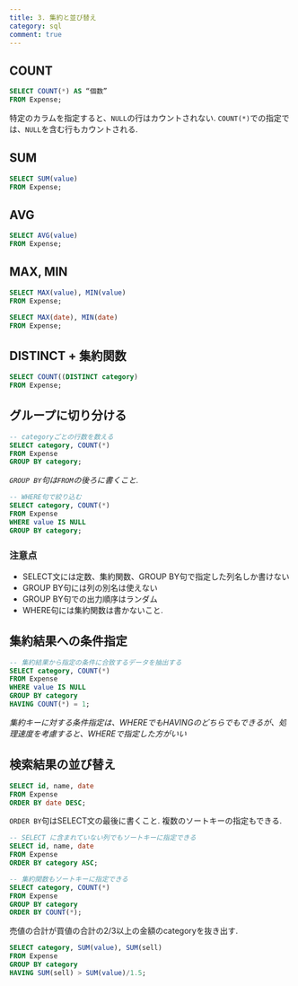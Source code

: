 ```yaml
---
title: 3. 集約と並び替え
category: sql
comment: true
---
```


## COUNT

```sql
SELECT COUNT(*) AS “個数”
FROM Expense;
```

特定のカラムを指定すると、`NULL`の行はカウントされない.
`COUNT(*)`での指定では、`NULL`を含む行もカウントされる.

## SUM
```sql
SELECT SUM(value)
FROM Expense;
```

## AVG
```sql
SELECT AVG(value)
FROM Expense;
```

## MAX, MIN
```sql
SELECT MAX(value), MIN(value)
FROM Expense;
```

```sql
SELECT MAX(date), MIN(date)
FROM Expense;
```

## DISTINCT + 集約関数

```sql
SELECT COUNT((DISTINCT category)
FROM Expense;
```

## グループに切り分ける

```sql
-- categoryごとの行数を数える
SELECT category, COUNT(*)
FROM Expense
GROUP BY category;
```

*`GROUP BY`句は`FROM`の後ろに書くこと.*

```sql
-- WHERE句で絞り込む
SELECT category, COUNT(*)
FROM Expense
WHERE value IS NULL
GROUP BY category;
```

### 注意点
- SELECT文には定数、集約関数、GROUP BY句で指定した列名しか書けない
- GROUP BY句には列の別名は使えない
- GROUP BY句での出力順序はランダム
- WHERE句には集約関数は書かないこと.

## 集約結果への条件指定
```sql
-- 集約結果から指定の条件に合致するデータを抽出する
SELECT category, COUNT(*)
FROM Expense
WHERE value IS NULL
GROUP BY category
HAVING COUNT(*) = 1;
```

*集約キーに対する条件指定は、WHEREでもHAVINGのどちらでもできるが、処理速度を考慮すると、WHEREで指定した方がいい*

## 検索結果の並び替え

```sql
SELECT id, name, date
FROM Expense
ORDER BY date DESC;
```

`ORDER BY`句はSELECT文の最後に書くこと.
複数のソートキーの指定もできる.

```sql
-- SELECT に含まれていない列でもソートキーに指定できる
SELECT id, name, date
FROM Expense
ORDER BY category ASC;
```


```sql
-- 集約関数もソートキーに指定できる
SELECT category, COUNT(*)
FROM Expense
GROUP BY category
ORDER BY COUNT(*);
```


売値の合計が買値の合計の2/3以上の金額のcategoryを抜き出す.

```sql
SELECT category, SUM(value), SUM(sell)
FROM Expense
GROUP BY category
HAVING SUM(sell) > SUM(value)/1.5;
```











